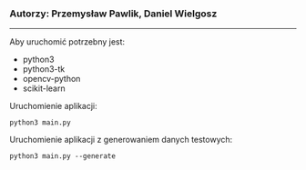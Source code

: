 ### Autorzy: Przemysław Pawlik, Daniel Wielgosz

---

Aby uruchomić potrzebny jest:

- python3
- python3-tk
- opencv-python
- scikit-learn

Uruchomienie aplikacji:

`python3 main.py`

Uruchomienie aplikacji z generowaniem danych testowych:

`python3 main.py --generate`